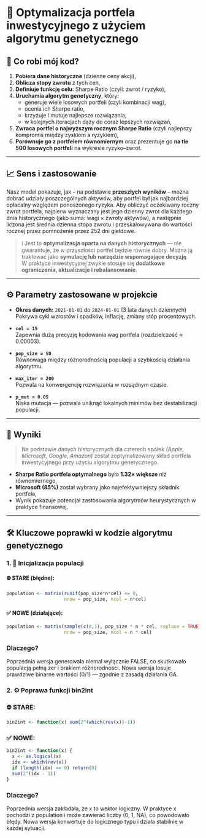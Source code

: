 # 🧬 Optymalizacja portfela inwestycyjnego z użyciem algorytmu genetycznego

## 📌 Co robi mój kod?

1. **Pobiera dane historyczne** (dzienne ceny akcji),
2. **Oblicza stopy zwrotu** z tych cen,
3. **Definiuje funkcję celu**: Sharpe Ratio (czyli: zwrot / ryzyko),
4. **Uruchamia algorytm genetyczny**, który:
   - generuje wiele losowych portfeli (czyli kombinacji wag),
   - ocenia ich Sharpe ratio,
   - krzyżuje i mutuje najlepsze rozwiązania,
   - w kolejnych iteracjach dąży do coraz lepszych rozwiązań,
5. **Zwraca portfel o najwyższym rocznym Sharpe Ratio** (czyli najlepszy kompromis między zyskiem a ryzykiem),
6. **Porównuje go z portfelem równomiernym** oraz prezentuje go **na tle 500 losowych portfeli** na wykresie ryzyko–zwrot.

---

## 📈 Sens i zastosowanie

Nasz model pokazuje, jak – na podstawie **przeszłych wyników** – można dobrać udziały poszczególnych aktywów, aby portfel był jak najbardziej opłacalny względem ponoszonego ryzyka.
Aby obliczyć oczekiwany roczny zwrot portfela, najpierw wyznaczany jest jego dzienny zwrot dla każdego dnia historycznego (jako suma: wagi × zwroty aktywów), a następnie liczona jest 
średnia dzienna stopa zwrotu i przeskalowywana do wartości rocznej przez pomnożenie przez 252 dni giełdowe.
> ℹ️ Jest to **optymalizacja oparta na danych historycznych** — nie gwarantuje, że w przyszłości portfel będzie równie dobry. Można ją traktować jako **symulację lub narzędzie wspomagające decyzję**.  
> W praktyce inwestycyjnej zwykle stosuje się **dodatkowe ograniczenia, aktualizacje i rebalansowanie**.

---

## ⚙️ Parametry zastosowane w projekcie

- **Okres danych:** `2021-01-01` do `2024-01-01` (3 lata danych dziennych)  
  Pokrywa cykl wzrostów i spadków, inflację, zmiany stóp procentowych.

- **`cel = 15`**  
  Zapewnia dużą precyzję kodowania wag portfela (rozdzielczość ≈ 0.00003).

- **`pop_size = 50`**  
  Równowaga między różnorodnością populacji a szybkością działania algorytmu.

- **`max_iter = 200`**  
  Pozwala na konwergencję rozwiązania w rozsądnym czasie.

- **`p_mut = 0.05`**  
  Niska mutacja — pozwala uniknąć lokalnych minimów bez destabilizacji populacji.

---

## 🧪 Wyniki

> Na podstawie danych historycznych dla czterech spółek *(Apple, Microsoft, Google, Amazon)* został zoptymalizowany skład portfela inwestycyjnego przy użyciu algorytmu genetycznego.

- **Sharpe Ratio portfela optymalnego** było **1.32× większe** niż równomiernego,
- **Microsoft (85%)** został wybrany jako najefektywniejszy składnik portfela,
- Wynik pokazuje potencjał zastosowania algorytmów heurystycznych w praktyce finansowej.

---

## 🛠️ Kluczowe poprawki w kodzie algorytmu genetycznego

### 1. 🔄 Inicjalizacja populacji

#### ⛔ STARE (błędne):
```r
population <- matrix(runif(pop_size*n*cel) <= 0, 
                     nrow = pop_size, ncol = n*cel)
```
#### ✅ NOWE (działające):
```r
population <- matrix(sample(c(0,1), pop_size * n * cel, replace = TRUE),
                     nrow = pop_size, ncol = n * cel)
```
### Dlaczego?
Poprzednia wersja generowała niemal wyłącznie FALSE, co skutkowało populacją pełną zer i brakiem różnorodności. Nowa wersja losuje prawdziwe binarne wartości (0/1) — zgodnie z zasadą działania GA.

### 2. ⚙️ Poprawa funkcji bin2int

### ⛔ STARE:
```r
bin2int <- function(x) sum(2^(which(rev(x))-1))
```
### ✅ NOWE:
```r
bin2int <- function(x) {
  x <- as.logical(x)
  idx <- which(rev(x))
  if (length(idx) == 0) return(0)
  sum(2^(idx - 1))
}
```
### Dlaczego?
Poprzednia wersja zakładała, że x to wektor logiczny. W praktyce x pochodzi z population i może zawierać liczby (0, 1, NA), co powodowało błędy. Nowa wersja konwertuje do logicznego typu i działa stabilnie w każdej sytuacji.
